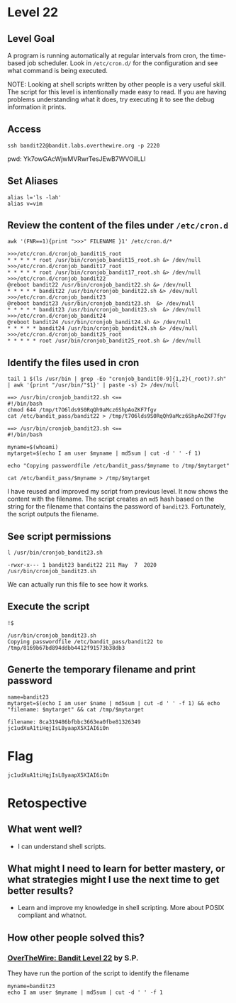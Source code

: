 # Level 22

## Level Goal
A program is running automatically at regular intervals from cron, the
time-based job scheduler. Look in `/etc/cron.d/` for the configuration and see
what command is being executed.

NOTE: Looking at shell scripts written by other people is a very useful skill.
The script for this level is intentionally made easy to read. If you are having
problems understanding what it does, try executing it to see the debug
information it prints.

## Access
```
ssh bandit22@bandit.labs.overthewire.org -p 2220
```
pwd: Yk7owGAcWjwMVRwrTesJEwB7WVOiILLI

## Set Aliases
```
alias l='ls -lah'
alias v=vim
```

## Review the content of the files under `/etc/cron.d`
```
awk '(FNR==1){print ">>>" FILENAME }1' /etc/cron.d/*

>>>/etc/cron.d/cronjob_bandit15_root
* * * * * root /usr/bin/cronjob_bandit15_root.sh &> /dev/null
>>>/etc/cron.d/cronjob_bandit17_root
* * * * * root /usr/bin/cronjob_bandit17_root.sh &> /dev/null
>>>/etc/cron.d/cronjob_bandit22
@reboot bandit22 /usr/bin/cronjob_bandit22.sh &> /dev/null
* * * * * bandit22 /usr/bin/cronjob_bandit22.sh &> /dev/null
>>>/etc/cron.d/cronjob_bandit23
@reboot bandit23 /usr/bin/cronjob_bandit23.sh  &> /dev/null
* * * * * bandit23 /usr/bin/cronjob_bandit23.sh  &> /dev/null
>>>/etc/cron.d/cronjob_bandit24
@reboot bandit24 /usr/bin/cronjob_bandit24.sh &> /dev/null
* * * * * bandit24 /usr/bin/cronjob_bandit24.sh &> /dev/null
>>>/etc/cron.d/cronjob_bandit25_root
* * * * * root /usr/bin/cronjob_bandit25_root.sh &> /dev/null
```

## Identify the files used in cron
```
tail 1 $(ls /usr/bin | grep -Eo "cronjob_bandit[0-9]{1,2}(_root)?.sh" | awk '{print "/usr/bin/"$1}' | paste -s) 2> /dev/null

==> /usr/bin/cronjob_bandit22.sh <==
#!/bin/bash
chmod 644 /tmp/t7O6lds9S0RqQh9aMcz6ShpAoZKF7fgv
cat /etc/bandit_pass/bandit22 > /tmp/t7O6lds9S0RqQh9aMcz6ShpAoZKF7fgv

==> /usr/bin/cronjob_bandit23.sh <==
#!/bin/bash

myname=$(whoami)
mytarget=$(echo I am user $myname | md5sum | cut -d ' ' -f 1)

echo "Copying passwordfile /etc/bandit_pass/$myname to /tmp/$mytarget"

cat /etc/bandit_pass/$myname > /tmp/$mytarget
```
I have reused and improved my script from previous level. It now shows the content with the filename.
The script creates an `md5` hash based on the string for the filename that contains the password of `bandit23`. Fortunately, the script outputs the filename. 
## See script permissions
```
l /usr/bin/cronjob_bandit23.sh

-rwxr-x--- 1 bandit23 bandit22 211 May  7  2020 /usr/bin/cronjob_bandit23.sh
```
We can actually run this file to see how it works.

## Execute the script
```
!$

/usr/bin/cronjob_bandit23.sh
Copying passwordfile /etc/bandit_pass/bandit22 to /tmp/8169b67bd894ddbb4412f91573b38db3
```

## Generte the temporary filename and print password
```
name=bandit23
mytarget=$(echo I am user $name | md5sum | cut -d ' ' -f 1) && echo "filename: $mytarget" && cat /tmp/$mytarget

filename: 8ca319486bfbbc3663ea0fbe81326349
jc1udXuA1tiHqjIsL8yaapX5XIAI6i0n
```

# Flag
```
jc1udXuA1tiHqjIsL8yaapX5XIAI6i0n
```

# Retospective

## What went well?
* I can understand shell scripts.

## What might I need to learn for better mastery, or what strategies might I use the next time to get better results?
* Learn and improve my knowledge in shell scripting. More about POSIX compliant and whatnot.

## How other people solved this?

### [OverTheWire: Bandit Level 22](https://medium.com/secttp/overthewire-bandit-level-22-4b80c885524) by S.P.

They have run the portion of the script to identify the filename
```
myname=bandit23
echo I am user $myname | md5sum | cut -d ' ' -f 1
```
